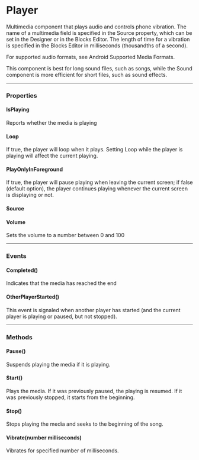 # Player

Multimedia component that plays audio and controls phone vibration. The name of a multimedia field is specified in the Source property, which can be set in the Designer or in the Blocks Editor. The length of time for a vibration is specified in the Blocks Editor in milliseconds (thousandths of a second).

For supported audio formats, see Android Supported Media Formats.

This component is best for long sound files, such as songs, while the Sound component is more efficient for short files, such as sound effects.

---

### Properties

#### IsPlaying

Reports whether the media is playing

#### Loop

If true, the player will loop when it plays. Setting Loop while the player is playing will affect the current playing.

#### PlayOnlyInForeground

If true, the player will pause playing when leaving the current screen; if false (default option), the player continues playing whenever the current screen is displaying or not.

#### Source

#### Volume

Sets the volume to a number between 0 and 100

---

### Events

#### Completed()

Indicates that the media has reached the end

#### OtherPlayerStarted()

This event is signaled when another player has started (and the current player is playing or paused, but not stopped).

---

### Methods

#### Pause()

Suspends playing the media if it is playing.

#### Start()

Plays the media. If it was previously paused, the playing is resumed. If it was previously stopped, it starts from the beginning.

#### Stop()

Stops playing the media and seeks to the beginning of the song.

#### Vibrate(number milliseconds)

Vibrates for specified number of milliseconds.
